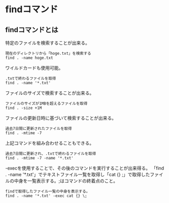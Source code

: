 # findコマンド
## findコマンドとは
特定のファイルを検索することが出来る。
```terminal
現在のディレクトリから「hoge.txt」を検索する
find . -name hoge.txt
```

ワイルドカードも使用可能。
```terminal
.txtで終わるファイルを取得
find . -name '*.txt'
```

ファイルのサイズで検索することが出来る。
```terminal
ファイルのサイズが1MBを超えるファイルを取得
find . -size +1M
```

ファイルの更新日時に基づいて検索することが出来る。
```terminal
過去7日間に更新されたファイルを取得
find . -mtime -7
```

上記コマンドを組み合わせることもできる。
```terminal
過去7日間に更新され、.txtで終わるファイルを取得
find . -mtime -7 -name '*.txt'
```

-execを使用することで、その後のコマンドを実行することが出来得る。
「find . -name '*.txt'」でテキストファイル一覧を取得し「cat {} \;」で取得したファイルの中身を一覧表示する。\;はコマンドの終着点のこと。
```terminal
findで取得したファイル一覧の中身を表示する。
find . -name '*.txt' -exec cat {} \;
```